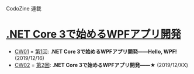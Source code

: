 CodoZine 連載  
# [.NET Core 3で始めるWPFアプリ開発](https://codezine.jp/article/corner/805)

- [CW01](./CW01/) = [第1回](https://codezine.jp/article/detail/11809): **.NET Core 3で始めるWPFアプリ開発――Hello, WPF!** (2019/12/16)
- [CW02](./CW02/) = [第2回](https://codezine.jp/article/detail/11854): **.NET Core 3で始めるWPFアプリ開発――★** (2019/12/XX)


